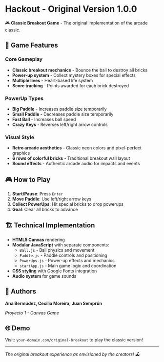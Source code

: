 # Hackout - Original Version 1.0.0

🎮 **Classic Breakout Game** - The original implementation of the arcade classic.

## 🎯 Game Features

### Core Gameplay

- **Classic breakout mechanics** - Bounce the ball to destroy all bricks
- **Power-up system** - Collect mystery boxes for special effects
- **Multiple lives** - Heart-based life system
- **Score tracking** - Points awarded for each brick destroyed

### PowerUp Types

- **Big Paddle** - Increases paddle size temporarily
- **Small Paddle** - Decreases paddle size temporarily
- **Fast Ball** - Increases ball speed
- **Crazy Keys** - Reverses left/right arrow controls

### Visual Style

- **Retro arcade aesthetics** - Classic neon colors and pixel-perfect graphics
- **6 rows of colorful bricks** - Traditional breakout wall layout
- **Sound effects** - Authentic arcade audio for impacts and events

## 🎮 How to Play

1. **Start/Pause**: Press `Enter`
2. **Move Paddle**: Use left/right arrow keys
3. **Collect PowerUps**: Hit special bricks to drop powerups
4. **Goal**: Clear all bricks to advance

## 🏗️ Technical Implementation

- **HTML5 Canvas** rendering
- **Modular JavaScript** with separate components:
  - `Ball.js` - Ball physics and movement
  - `Paddle.js` - Paddle controls and positioning
  - `PowerUps.js` - Power-up effects and mechanics
  - `startApp.js` - Main game logic and coordination
- **CSS styling** with Google Fonts integration
- **Audio system** for game sounds

## 👥 Authors

**Ana Bermúdez, Cecilia Moreira, Juan Semprún**

_Proyecto 1 - Canvas Game_

## 🌐 Demo

Visit: `your-domain.com/original-breakout` to play the classic version!

---

_The original breakout experience as envisioned by the creators! 🕹️_
